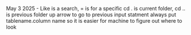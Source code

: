 May 3 2025 - Like is a search, = is for a specific
            cd . is current folder, cd .. is previous folder
            up arrow to go to previous input statment
            always put tablename.column name so it is easier for machine to figure out where to look
